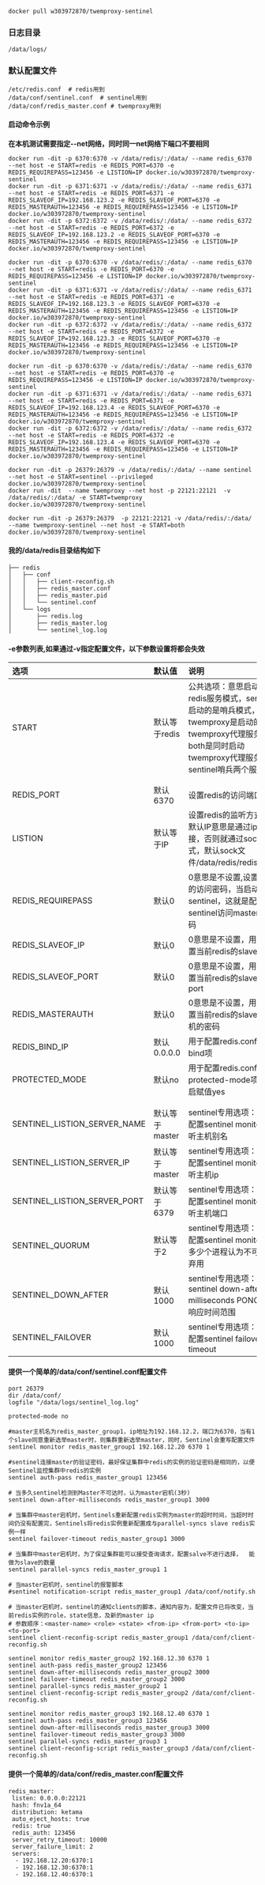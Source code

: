 ```
docker pull w303972870/twemproxy-sentinel
```

### 日志目录
```
/data/logs/
```

### 默认配置文件
```
/etc/redis.conf  # redis用到
/data/conf/sentinel.conf  # sentinel用到
/data/conf/redis_master.conf # twemproxy用到
```

#### 启动命令示例
**在本机测试需要指定--net网络，同时同一net网络下端口不要相同**
```
docker run -dit -p 6370:6370 -v /data/redis/:/data/ --name redis_6370 --net host -e START=redis -e REDIS_PORT=6370 -e REDIS_REQUIREPASS=123456 -e LISTION=IP docker.io/w303972870/twemproxy-sentinel
docker run -dit -p 6371:6371 -v /data/redis/:/data/ --name redis_6371 --net host -e START=redis -e REDIS_PORT=6371 -e REDIS_SLAVEOF_IP=192.168.123.2 -e REDIS_SLAVEOF_PORT=6370 -e REDIS_MASTERAUTH=123456 -e REDIS_REQUIREPASS=123456 -e LISTION=IP docker.io/w303972870/twemproxy-sentinel
docker run -dit -p 6372:6372 -v /data/redis/:/data/ --name redis_6372 --net host -e START=redis -e REDIS_PORT=6372 -e REDIS_SLAVEOF_IP=192.168.123.2 -e REDIS_SLAVEOF_PORT=6370 -e REDIS_MASTERAUTH=123456 -e REDIS_REQUIREPASS=123456 -e LISTION=IP docker.io/w303972870/twemproxy-sentinel
```
```
docker run -dit -p 6370:6370 -v /data/redis/:/data/ --name redis_6370 --net host -e START=redis -e REDIS_PORT=6370 -e REDIS_REQUIREPASS=123456 -e LISTION=IP docker.io/w303972870/twemproxy-sentinel
docker run -dit -p 6371:6371 -v /data/redis/:/data/ --name redis_6371 --net host -e START=redis -e REDIS_PORT=6371 -e REDIS_SLAVEOF_IP=192.168.123.3 -e REDIS_SLAVEOF_PORT=6370 -e REDIS_MASTERAUTH=123456 -e REDIS_REQUIREPASS=123456 -e LISTION=IP docker.io/w303972870/twemproxy-sentinel
docker run -dit -p 6372:6372 -v /data/redis/:/data/ --name redis_6372 --net host -e START=redis -e REDIS_PORT=6372 -e REDIS_SLAVEOF_IP=192.168.123.3 -e REDIS_SLAVEOF_PORT=6370 -e REDIS_MASTERAUTH=123456 -e REDIS_REQUIREPASS=123456 -e LISTION=IP docker.io/w303972870/twemproxy-sentinel
```
```
docker run -dit -p 6370:6370 -v /data/redis/:/data/ --name redis_6370 --net host -e START=redis -e REDIS_PORT=6370 -e REDIS_REQUIREPASS=123456 -e LISTION=IP docker.io/w303972870/twemproxy-sentinel
docker run -dit -p 6371:6371 -v /data/redis/:/data/ --name redis_6371 --net host -e START=redis -e REDIS_PORT=6371 -e REDIS_SLAVEOF_IP=192.168.123.4 -e REDIS_SLAVEOF_PORT=6370 -e REDIS_MASTERAUTH=123456 -e REDIS_REQUIREPASS=123456 -e LISTION=IP docker.io/w303972870/twemproxy-sentinel
docker run -dit -p 6372:6372 -v /data/redis/:/data/ --name redis_6372 --net host -e START=redis -e REDIS_PORT=6372 -e REDIS_SLAVEOF_IP=192.168.123.4 -e REDIS_SLAVEOF_PORT=6370 -e REDIS_MASTERAUTH=123456 -e REDIS_REQUIREPASS=123456 -e LISTION=IP docker.io/w303972870/twemproxy-sentinel
```

```
docker run -dit -p 26379:26379 -v /data/redis/:/data/ --name sentinel --net host -e START=sentinel --privileged docker.io/w303972870/twemproxy-sentinel
docker run -dit  --name twemproxy --net host -p 22121:22121  -v /data/redis/:/data/ -e START=twemproxy  docker.io/w303972870/twemproxy-sentinel
```


```
docker run -dit -p 26379:26379  -p 22121:22121 -v /data/redis/:/data/ --name twemproxy-sentinel --net host -e START=both docker.io/w303972870/twemproxy-sentinel
```

#### 我的/data/redis目录结构如下

```
├── redis
│   ├── conf
│   │   ├── client-reconfig.sh
│   │   ├── redis_master.conf
│   │   ├── redis_master.pid
│   │   └── sentinel.conf
│   └── logs
│       ├── redis.log
│       ├── redis_master.log
│       └── sentinel_log.log
```


#### -e参数列表,如果通过-v指定配置文件，以下参数设置将都会失效
|选项|默认值|说明|
|:---|:---|:---|
|START|默认等于redis|公共选项：意思启动的是redis服务模式，sentinel启动的是哨兵模式，twemproxy是启动的twemproxy代理服务，both是同时启动twemproxy代理服务和sentinel哨兵两个服务|
||||
||||
|REDIS_PORT|默认6370|设置redis的访问端口|
|LISTION|默认等于IP|设置redis的监听方式，默认IP意思是通过ip链接，否则就通过sock方式，默认sock文件/data/redis/redis.sock|
|REDIS_REQUIREPASS|默认0|0意思是不设置,设置redis的访问密码，当启动sentinel，这就是配置sentinel访问master的密码|
|REDIS_SLAVEOF_IP|默认0|0意思是不设置，用于配置当前redis的slaveof ip|
|REDIS_SLAVEOF_PORT|默认0|0意思是不设置，用于配置当前redis的slaveof port |
|REDIS_MASTERAUTH|默认0|0意思是不设置，用于配置当前redis的slaveof 主机的密码 |
|REDIS_BIND_IP|默认0.0.0.0|用于配置redis.conf中的bind项| 
|PROTECTED_MODE|默认no|用于配置redis.conf中的protected-mode项，开启赋值yes| 
||||
||||
|SENTINEL_LISTION_SERVER_NAME|默认等于master|sentinel专用选项：用于配置sentinel monitor监听主机别名|
|SENTINEL_LISTION_SERVER_IP|默认等于master|sentinel专用选项：用于配置sentinel monitor监听主机ip|
|SENTINEL_LISTION_SERVER_PORT|默认等于6379|sentinel专用选项：用于配置sentinel monitor监听主机端口|
|SENTINEL_QUORUM|默认等于2|sentinel专用选项：用于配置sentinel monitor，多少个进程认为不可用即弃用|
|SENTINEL_DOWN_AFTER|默认1000|sentinel专用选项：sentinel down-after-milliseconds PONG监测响应时间范围|
|SENTINEL_FAILOVER|默认1000|sentinel专用选项：用于配置sentinel failover-timeout|


#### 提供一个简单的/data/conf/sentinel.conf配置文件

```
port 26379 
dir /data/conf/
logfile "/data/logs/sentinel_log.log"

protected-mode no 

#master主机名为redis_master_group1，ip地址为192.168.12.2，端口为6370，当有1个slave同意重新选举master时，则集群重新选举master，同时，Sentinel会重写配置文件  
sentinel monitor redis_master_group1 192.168.12.20 6370 1

#sentinel连接master的验证密码，最好保证集群中redis的实例的验证密码是相同的，以便Sentinel监控集群中redis的实例
sentinel auth-pass redis_master_group1 123456 

# 当多久sentinel检测到Master不可达时，认为master宕机(3秒)
sentinel down-after-milliseconds redis_master_group1 3000

# 当集群中master宕机时，Sentinels重新配置redis实例为master的超时时间，当超时时间仍没有配置完，Sentinels将redis实例重新配置成与parallel-syncs slave redis实例一样
sentinel failover-timeout redis_master_group1 3000

# 当集群中master宕机时，为了保证集群能可以接受查询请求，配置salve不进行选择，  能做为slave的数量  
sentinel parallel-syncs redis_master_group1 1 

# 当master宕机时，sentinel的报警脚本
#sentinel notification-script redis_master_group1 /data/conf/notify.sh  

# 当master宕机时，sentinel的通知clients的脚本，通知内容为，配置文件已将改变，当前redis实例的role，state信息，及新的master ip
# 参数顺序：<master-name> <role> <state> <from-ip> <from-port> <to-ip> <to-port>  
sentinel client-reconfig-script redis_master_group1 /data/conf/client-reconfig.sh

sentinel monitor redis_master_group2 192.168.12.30 6370 1 
sentinel auth-pass redis_master_group2 123456 
sentinel down-after-milliseconds redis_master_group2 3000 
sentinel failover-timeout redis_master_group2 3000
sentinel parallel-syncs redis_master_group2 1 
sentinel client-reconfig-script redis_master_group2 /data/conf/client-reconfig.sh

sentinel monitor redis_master_group3 192.168.12.40 6370 1 
sentinel auth-pass redis_master_group3 123456 
sentinel down-after-milliseconds redis_master_group3 3000 
sentinel failover-timeout redis_master_group3 3000
sentinel parallel-syncs redis_master_group3 1
sentinel client-reconfig-script redis_master_group3 /data/conf/client-reconfig.sh

```


#### 提供一个简单的/data/conf/redis_master.conf配置文件

```
redis_master:
 listen: 0.0.0.0:22121
 hash: fnv1a_64
 distribution: ketama
 auto_eject_hosts: true
 redis: true
 redis_auth: 123456
 server_retry_timeout: 10000
 server_failure_limit: 2
 servers:
  - 192.168.12.20:6370:1
  - 192.168.12.30:6370:1
  - 192.168.12.40:6370:1
```



